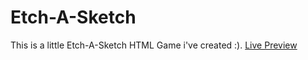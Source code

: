 # Etch-A-Sketch
This is a little Etch-A-Sketch HTML Game i've created :).
[Live Preview](https://dudyas6.github.io/etch-a-sketch/index.html)
